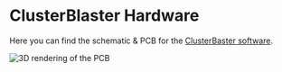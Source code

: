 # ClusterBlaster Hardware

Here you can find the schematic & PCB for the [ClusterBaster software](https://github.com/surdu/ClusterBlaster).


![3D rendering of the PCB](https://github.com/surdu/ClusterBlaster-Hardware/assets/11520795/b4890399-56bb-41f8-899b-4ddd91a0f57f)
